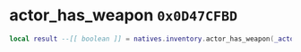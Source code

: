 # actor_has_weapon `0x0D47CFBD`

```lua
local result --[[ boolean ]] = natives.inventory.actor_has_weapon(_actor --[[ integer ]], _weaponmodel --[[ number ]])
```